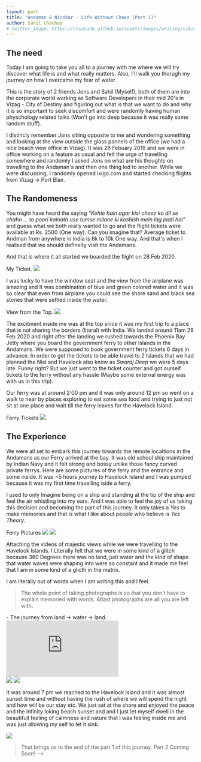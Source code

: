 ```yaml
---
layout: post
title: "Andaman & Nicobar - Life Without Chaos (Part 1)"
author: Sahil Chachad
# twitter_image: https://chsasank.github.io/assets/images/writing/vikash.jpg
---
```

## The need
Today I am going to take you all to a journey with me where we will try discover what life is and what really matters. Also, I'll walk you thorugh my journey on how I overcame my fear of water.

This is the story of 2 friends Jons and Sahil (Myself), both of them are into the corporate world working as Software Developers in their mid 20's in Vizag - City of Destiny and figuring out what is that we want to do and why it is so important to seek discomfort and were randomly having human physchology related talks (Won't go into deep because it was really some random stuff).

I distincly remember Jons sitiing opposite to me and wondering something and looking at the view outside the glass pannels of the office (we had a nice beach view office in Vizag). It was 26 Febuary 2019 and we were in office working on a feature as usual and felt the urge of travelling somewhere and randomly I asked Jons on what are his thoughts on travelling to the Andaman's and then one thing led to another. While we were discussing, I randomly opened ixigo.com and started checking flights from Vizag -> Port Blair.

## The Randomeness
You might have heard the saying *“Kehte hain agar kisi cheez ko dil se chaho … to poori kainath use tumse milane ki koshish mein lag jaati hai”* and guess what we both really wanted to go  and the flight tickets were available at Rs. 2500 (One way). Can you imagine that? Average ticket to Andman from anywhere in india is 6k to 10k One way. And that's when I realised that we should definelty visit the Andamans.

And that is where it all started we boarded the flight on 28 Feb 2020.

<span class="marginnote">
   My Ticket.
</span>
<img src='/assets/images/travel/andaman/andaman-ticket.jpg'>

I was lucky to have the window seat and the view from the airplane was amazing and It was combination of blue and green colored water and it was so clear that even from airplane you could see the shore sand and black sea stones that were settled inside the water.

<span class="marginnote">
   View from the Top.
</span>
<img src='/assets/images/travel/andaman/flight-view.jpg'>

The excitment inside me was at the top since it was my first trip to a place that is not sharing the borders (literal) with India. We landed around 11am 28 Feb 2020 and right after the landing we rushed towards the Phoenix Bay Jetty where you board the government ferry to other Islands in the Andamans. We were supposed to book government ferry tickets 6 days in advance. In order to get the tickets to be able travel to 2 Islands that we had planned the Niel and Havelock also know as *Swaraj Deep* we were 5 days late. Funny right? But we just went to the ticket counter and got ourself tickets to the ferry without any hassle (Maybe some external energy was with us in this trip).

Our ferry was at around 2:00 pm and it was only around 12 pm so went on a walk to near by places exploring to eat some sea food and trying to just not sit at one place and wait till the ferry leaves for the Havelock Island.

<span class="marginnote">
   Ferry Tickets
</span>
<img src='/assets/images/travel/andaman/havelock-tickets.jpg'>

## The Experience

We were all set to embark this journey towards the remote localtions in the Andamans as our Ferry arrived at the bay. It was old school ship maintained by Indian Navy and it felt strong and bossy unlike those fancy curved private ferrys. Here are some pictures of the ferry and the entrance and some inside. It was ~5 hours journey to Havelock Island and I was pumped because it was my first time travelling iside a ferry.

I used to only Imagine being on a ship and standing at the tip of the ship and feel the air whistling into my ears. And I was able to feel the joy of us taking this decision and becoming the part of this journey. It only takes a *Yes* to make memories and that is what I like about people who believe is *Yes Theory*.

<span class="marginnote">
   Ferry Pictures
</span>
<img src='/assets/images/travel/andaman/wandoor.jpg'>

<img src='/assets/images/travel/andaman/wandoor-inside.jpg'>

Attaching the videos of majestic views while we were travelling to the Havelock Islands. I Literally felt that we were in some kind of a glitch because 360 Degrees there was no land, just water and the kind of shape that water waves were shaping into were so constant and it made me feel that I am in some kind of a glicth in the matrix.

I am literally out of words when I am writing this and I feel.

> The whole point of taking photographs is so that you don't have to explain memoried with words.
> Atlast photographs are all you are left with.

<span class="marginnote">
   - The journey from land -> water -> land.
</span>

 <div class="iframe-container">
  <iframe class="responsive-iframe" src="https://youtu.be/7l_pEeTZzts" allow="accelerometer; autoplay; clipboard-write; encrypted-media; gyroscope; picture-in-picture" allowfullscreen frameborder="0">
  </iframe>
</div>

<img src='/assets/images/travel/andaman/wandoor-outside.jpg'>

<img src='/assets/images/travel/andaman/island-sea.jpg'>

It was around 7 pm we reached to the Havelock Island and it was almost sunset time and without having the rush of where we will spend the night and how will be our stay etc. We just sat at the shore and enjoyed the peace and the infinity loking beach sunset and and I just let myself dwell in the beautifull feeling of calmness and nature that I was feeling inside me and was just allowing my self to let it sink.

<img src='/assets/images/travel/andaman/sunset.jpg'>

> That brings us to the end of the part 1 of this journey. Part 2 Coming Soon! -->

<!-- The covid-19 situation has given all of us a hard time - both for our physical and mental health. We have been forced to lose a part of our identities. I used to be an avid hiker - especially in the monsoon. This season, I could go only for one trek<span class="margin-toggle sidenote-number"></span><span class="sidenote">Here in India, we call hiking *trekking*</span>. It was a short and beautiful hike near Mumbai.

<span class="marginnote">
   My friend, Vikash, at the summit.
</span>
<img src='/assets/images/writing/vikash.jpg'>

I am forced to lose my hiker identity this season. I'm also forced off my gym identity. Now I have to find a new identity to fill the void. I think I've subconsciously decided that writing will be that identity. I started writing long mails, tutorials in our [internal wiki](http://172.24.195.84:4000/outline-self-hosted-wiki.html) and in general more text. I think blogging is one place where I can put my thoughts down and create an identity.

I am not alone in this desire to fill the identity void. My friend, Bhargava, started vlogging and created a new identity for himself. Here's his vlog where he went trekking to a place 100 km North of Mumbai.

 <div class="iframe-container">
  <iframe class="responsive-iframe" src="https://youtu.be/7l_pEeTZzts" allow="accelerometer; autoplay; clipboard-write; encrypted-media; gyroscope; picture-in-picture" allowfullscreen frameborder="0">
  </iframe>
</div> 

## Why write?

One random day, I have read this [tweet by James Clear](https://twitter.com/JamesClear/status/1289976285028954113). Subconsciously, it gave me a voice and articulation on why I (should?) like writing:

> Many people assume they are bad at writing because it is hard. This is like assuming you are bad at weightlifting because the weight is heavy.
>
> Writing is useful because it is hard. It's the effort that goes into writing a clear sentence that leads to better thinking.

What makes me like writing is the fact that I'm forced to organize my thoughts in a sequential and coherent manner. It's the intellectual challenge that makes it interesting. Another reason to write is the same one why people like to take notes - to preserve ideas and state of mind. Therefore, I write for myself - to organize, archive and chronicle my thoughts and learnings.

I am inspired by the scientists who produced copious amounts of notes and papers. I've been reading about [Edsger W. Dijkstra](https://en.wikipedia.org/wiki/Edsger_W._Dijkstra) and how [he wrote](https://www.cs.utexas.edu/users/EWD/) "technical notes, trip reports, insightful observations, and pungent commentaries, known collectively as *EWDs*". I loved how [Leslie Lamport](https://en.wikipedia.org/wiki/Leslie_Lamport) have written down his [scientific autobiography](http://lamport.azurewebsites.net/pubs/pubs.html) by annotating his works with their genesis. Both of them have won Turing Award<span class="margin-toggle sidenote-number"></span><span class="sidenote">Also known as Nobel Prize for Computer Science</span>. So writing can't be a bad thing.

Writing, especially if public, makes me vulnerable. It opens my ideas and thoughts to criticism. I can't be alone in this - stereotype of a [tortured artist](https://en.wikipedia.org/wiki/Tortured_artist) is probably an evidence. However, I realized that people don't give a damn - certainly not about my writing. So I might as well keep on doing what I like.

## What do I write?

Now that I've decided to write, next question is what exactly do I write about. I think I should consider my blog as `journal++`. These days, I've ramped up my learning curve. So, I probably should write about all the cool stuff I've been learning. So what am I learning?
### Science

I always loved science and was fascinated by the process of discovery. I've figured that the best, but not the easiest way to learn new science is to read textbooks! An alternative I've found is *Very Short Introductions* series by Oxford University Press. These are accessible <200 page introductions written by the experts of the field.

Main themes of my learning, outside my work, is a philosophical *How are we?*. I've read a [textbook on geology](https://books.google.co.in/books/about/Essentials_of_Geology.html?id=dKAjswEACAAJ&source=kp_book_description&redir_esc=y) to know the origins of our home, Earth. It was fun learning about volcanoes, tectonic plates and geological history. I read a [textbook](https://books.google.co.in/books/about/Biology.html?id=hc-fAgAAQBAJ&source=kp_book_description&redir_esc=y) on biology and was fascinated by how much we know about life and its machinery! Next book I picked up was on [zoology and animal diversity](https://books.google.co.in/books/about/Animal_Diversity.html?id=HJl7zQEACAAJ&source=kp_book_description&redir_esc=y). I always thought evolution is figured out and was surprised by how we much *do not* know about life's machinations!

I've been reading more papers/books about systems biology, evolution and neuroscience. I will write accessible notes about my learnings for my future self and my readers. One consideration for me is the accuracy of my notes in terms of the current known science. But I learnt<span class="margin-toggle sidenote-number"></span><span class="sidenote">See my above thoughts on writing as vulnerability</span> that I need not to be too hard on myself :).

### Companies

Thanks to the pandemic and the following recession, my friends and I are big into investing! We've started to decrease our share of mutual funds and increased our direct equity exposure. In the process, I've learnt a lot about companies and how they grow. I'm now able to read and understand annual reports.

I am starting to see patterns in the tech industry I work in and the technologies I use. My post on [Nvidia, ARM and AI](chsasank.github.io/nvidia-arm-aquisition-ai-explained.html) is in this direction. I thoroughly enjoyed writing it. I want to continue to hone my skills by analyzing more companies/technologies.

### Trip reports

My interests in life are not just science and technology! I love travelling and hiking. Thanks to Bhargava, I'm now a pretty decent alpine snowboarder! Recently I am beginning to appreciate photography. Inspired by Dijkstra, I want to maintain 'trip reports' of all the cool trips I make. Of course, the current covid situation has limited by travelling. May be I can write about my travels retrospectively and relive those moments in my mind!

<span class="marginnote">
   My friend Ranadeep. Photo taken in our snowboarding mecca, Gulmarg.
</span>
<img src='/assets/images/writing/ranadeep.jpg'>


I was hanging out with my friend [Ankit](https://ankitmodi.github.io/) the other day and he was telling me how he writes for entertainment. He is right: writing and creation is more fun than just reading or discussion i.e. consumption. It's certainly not easy but that's what makes it so awesome - just like hiking. I will end this note with a quote from English Philosopher [Francis Bacon](https://en.wikipedia.org/wiki/Francis_Bacon), who developed [scientific method](https://en.wikipedia.org/wiki/Scientific_method):

> Reading maketh a full man; conference a ready man; and writing an exact man. -->